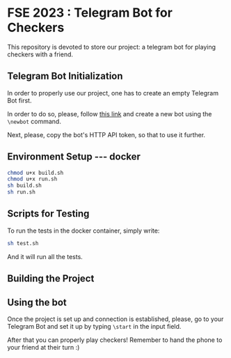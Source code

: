 # FSE 2023 : Telegram Bot for Checkers
This repository is devoted to store our project: a telegram bot for playing checkers with a friend.
## Telegram Bot Initialization
In order to properly use our project, one has to create an empty Telegram Bot first.

In order to do so, please, follow [this link](https://t.me/BotFather) and create a new bot using the `\newbot` command.

Next, please, copy the bot's HTTP API token, so that to use it further.

## Environment Setup --- docker
```bash
chmod u+x build.sh
chmod u+x run.sh 
sh build.sh
sh run.sh
```
## Scripts for Testing
To run the tests in the docker container, simply write:
```bash
sh test.sh
```
And it will run all the tests.
## Building the Project

## Using the bot
Once the project is set up and connection is established, please, go to your Telegram Bot and set it up by typing `\start` in the input field.

After that you can properly play checkers! Remember to hand the phone to your friend at their turn :)
